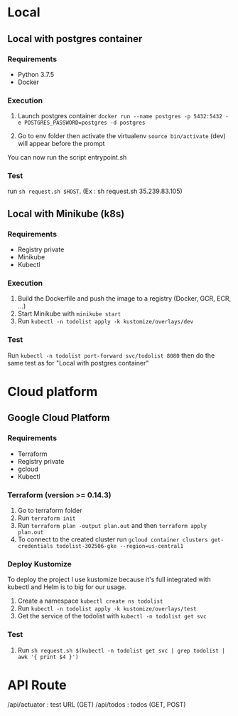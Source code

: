 # Local

## Local with postgres container 

### Requirements 
* Python 3.7.5
* Docker

### Execution 

1. Launch postgres container `docker run --name postgres -p 5432:5432 -e POSTGRES_PASSWORD=postgres -d postgres`

2. Go to env folder then activate the virtualenv `source bin/activate` (dev) will appear before the prompt

You can now run the script entrypoint.sh

### Test

run `sh request.sh $HOST`. (Ex : sh request.sh 35.239.83.105)

## Local with Minikube (k8s)

### Requirements 
* Registry private
* Minikube
* Kubectl 

### Execution

1. Build the Dockerfile and push the image to a registry (Docker, GCR, ECR, ...)
2. Start Minikube with `minikube start`
3. Run `kubectl -n todolist apply -k kustomize/overlays/dev`

### Test

Run `kubectl -n todolist port-forward svc/todolist 8080` then do the same test as for "Local with postgres container"

# Cloud platform

## Google Cloud Platform

### Requirements
* Terraform 
* Registry private
* gcloud
* Kubectl
 
### Terraform (version >= 0.14.3)

1. Go to terraform folder
2. Run `terraform init`
3. Run `terraform plan -output plan.out` and then `terraform apply plan.out`
4. To connect to the created cluster run `gcloud container clusters get-credentials todolist-302506-gke --region=us-central1`

### Deploy Kustomize

To deploy the project I use kustomize because it's full integrated with kubectl and Helm is to big for our usage.

1. Create a namespace `kubectl create ns todolist`
2. Run `kubectl -n todolist apply -k kustomize/overlays/test`
3. Get the service of the todolist with `kubectl -n todolist get svc`

### Test

1. Run `sh request.sh $(kubectl -n todolist get svc | grep todolist | awk '{ print $4 }')`

# API Route

/api/actuator : test URL (GET)
/api/todos    : todos (GET, POST)